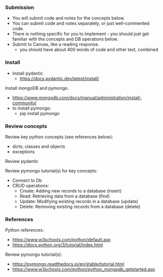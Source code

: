 ### Submission

- You will submit code and notes for the concepts below.
- You can submit code and notes separately, or just well-commented code.
- There is nothing specific for you to implement - you should just get familiar with the concepts and DB operations below.
- Submit to Canvas, like a reading response.  
    - you should have about 400 words of code and other text, combined

### Install

* Install pydantic
    - https://docs.pydantic.dev/latest/install/

Install mongoDB and pymongo.
* https://www.mongodb.com/docs/manual/administration/install-community/
* to install pymongo:
    - pip install pymongo

### Review concepts

Review key python concepts (see references below):   
- dicts; classes and objects
- exceptions

Review pydantic

Review pymongo tutorial(s) for key concepts:
* Connect to Db
* CRUD operations: 
    - Create: Adding new records to a database (insert)
    - Read: Retrieving data from a database (find)
    - Update: Modifying existing records in a database (update)
    - Delete: Removing existing records from a database (delete)

### References

Python references:
* https://www.w3schools.com/python/default.asp
* https://docs.python.org/3/tutorial/index.html 

Review pymongo tutorial(s):
- https://pymongo.readthedocs.io/en/stable/tutorial.html 
- https://www.w3schools.com/python/python_mongodb_getstarted.asp 